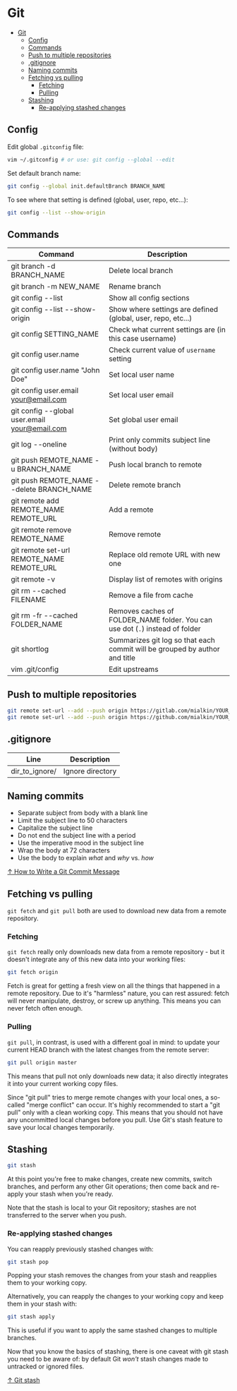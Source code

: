 # Git

- [Git](#git)
  - [Config](#config)
  - [Commands](#commands)
  - [Push to multiple repositories](#push-to-multiple-repositories)
  - [.gitignore](#gitignore)
  - [Naming commits](#naming-commits)
  - [Fetching vs pulling](#fetching-vs-pulling)
    - [Fetching](#fetching)
    - [Pulling](#pulling)
  - [Stashing](#stashing)
    - [Re-applying stashed changes](#re-applying-stashed-changes)

## Config

Edit global `.gitconfig` file:

```bash
vim ~/.gitconfig # or use: git config --global --edit
```

Set default branch name:

```bash
git config --global init.defaultBranch BRANCH_NAME
```

To see where that setting is defined (global, user, repo, etc...):

```bash
git config --list --show-origin
```

## Commands

| Command                                       | Description                                                                   |
| --------------------------------------------- | ----------------------------------------------------------------------------- |
| git branch -d BRANCH_NAME                     | Delete local branch                                                           |
| git branch -m NEW_NAME                        | Rename branch                                                                 |
| git config --list                             | Show all config sections                                                      |
| git config --list --show-origin               | Show where settings are defined (global, user, repo, etc...)                  |
| git config SETTING_NAME                       | Check what current settings are (in this case username)                       |
| git config user.name                          | Check current value of `username` setting                                     |
| git config user.name "John Doe"               | Set local user name                                                           |
| git config user.email your@email.com          | Set local user email                                                          |
| git config --global user.email your@email.com | Set global user email                                                         |
| git log --oneline                             | Print only commits subject line (without body)                                |
| git push REMOTE_NAME -u BRANCH_NAME           | Push local branch to remote                                                   |
| git push REMOTE_NAME --delete BRANCH_NAME     | Delete remote branch                                                          |
| git remote add REMOTE_NAME REMOTE_URL         | Add a remote                                                                  |
| git remote remove REMOTE_NAME                 | Remove remote                                                                 |
| git remote set-url REMOTE_NAME REMOTE_URL     | Replace old remote URL with new one                                           |
| git remote -v                                 | Display list of remotes with origins                                          |
| git rm --cached FILENAME                      | Remove a file from cache                                                      |
| git rm -fr --cached FOLDER_NAME               | Removes caches of FOLDER_NAME folder. You can use dot (`.`) instead of folder |
| git shortlog                                  | Summarizes git log so that each commit will be grouped by author and title    |
| vim .git/config                               | Edit upstreams                                                                |

## Push to multiple repositories

```bash
git remote set-url --add --push origin https://gitlab.com/mialkin/YOUR_REPOSITORY_NAME.git
git remote set-url --add --push origin https://github.com/mialkin/YOUR_REPOSITORY_NAME.git
```

## .gitignore

| Line           | Description      |
| -------------- | ---------------- |
| dir_to_ignore/ | Ignore directory |

## Naming commits

- Separate subject from body with a blank line
- Limit the subject line to 50 characters
- Capitalize the subject line
- Do not end the subject line with a period
- Use the imperative mood in the subject line
- Wrap the body at 72 characters
- Use the body to explain _what_ and _why_ vs. _how_

[↑ How to Write a Git Commit Message](https://chris.beams.io/posts/git-commit)

## Fetching vs pulling

`git fetch` and `git pull` both are used to download new data from a remote repository.

### Fetching

`git fetch` really only downloads new data from a remote repository - but it doesn't integrate any of this new data into your working files:

```bash
git fetch origin
```

Fetch is great for getting a fresh view on all the things that happened in a remote repository.
Due to it's "harmless" nature, you can rest assured: fetch will never manipulate, destroy, or screw up anything. This means you can never fetch often enough.

### Pulling

`git pull`, in contrast, is used with a different goal in mind: to update your current HEAD branch with the latest changes from the remote server:

```bash
git pull origin master
```

This means that pull not only downloads new data; it also directly integrates it into your current working copy files.

Since "git pull" tries to merge remote changes with your local ones, a so-called "merge conflict" can occur. It's highly recommended to start a "git pull" only with a clean working copy. This means that you should not have any uncommitted local changes before you pull. Use Git's stash feature to save your local changes temporarily.

## Stashing

```bash
git stash
```

At this point you're free to make changes, create new commits, switch branches, and perform any other Git operations; then come back and re-apply your stash when you're ready.

Note that the stash is local to your Git repository; stashes are not transferred to the server when you push.

### Re-applying stashed changes

You can reapply previously stashed changes with:

```bash
git stash pop
```

Popping your stash removes the changes from your stash and reapplies them to your working copy.

Alternatively, you can reapply the changes to your working copy and keep them in your stash with:

```bash
git stash apply
```

This is useful if you want to apply the same stashed changes to multiple branches.

Now that you know the basics of stashing, there is one caveat with git stash you need to be aware of: by default Git *won't* stash changes made to untracked or ignored files.

[↑ Git stash](https://www.atlassian.com/git/tutorials/saving-changes/git-stash)
